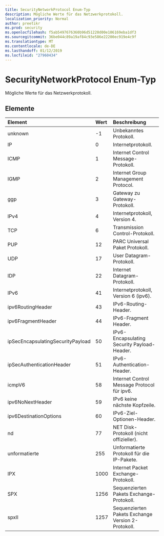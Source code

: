 ```yaml
---
title: SecurityNetworkProtocol Enum-Typ
description: Mögliche Werte für das Netzwerkprotokoll.
localization_priority: Normal
author: preetikr
ms.prod: security
ms.openlocfilehash: f5ab5497676360b96d51220d00e106169eba1df3
ms.sourcegitcommit: 36be044c89a19af84c93e586e22200ec919e4c9f
ms.translationtype: MT
ms.contentlocale: de-DE
ms.lasthandoff: 01/12/2019
ms.locfileid: "27960434"
---
```

# <a name="securitynetworkprotocol-enum-type"></a>SecurityNetworkProtocol Enum-Typ

Mögliche Werte für das Netzwerkprotokoll.

## <a name="members"></a>Elemente

|Element|Wert|Beschreibung|
|:---|:---|:---|
|unknown|-1|Unbekanntes Protokoll.|
|IP|0|Internetprotokoll.|
|ICMP|1| Internet Control Message-Protokoll.|
|IGMP|2| Internet Group Management Protocol.|
|ggp|3| Gateway zu Gateway-Protokoll.|
|IPv4|4| Internetprotokoll, Version 4.|
|TCP|6| Transmission Control-Protokoll.|
|PUP|12| PARC Universal Paket Protokoll.|
|UDP|17| User Datagram-Protokoll.|
|IDP|22| Internet Datagram-Protokoll.|
|IPv6|41| Internetprotokoll, Version 6 (ipv6).|
|ipv6RoutingHeader|43| IPv6-Routing-Header.|
|ipv6FragmentHeader|44| IPv6-Fragment Header.|
|ipSecEncapsulatingSecurityPayload|50| IPv6-Encapsulating Security Payload-Header.|
|ipSecAuthenticationHeader|51| IPv6-Authentication-Header.|
|icmpV6|58| Internet Control Message Protocol für ipv6.|
|ipv6NoNextHeader|59| IPv6 keine nächste Kopfzeile.|
|ipv6DestinationOptions|60| IPv6-Ziel-Optionen-Header.|
|nd|77| NET Disk-Protokoll (nicht offizieller).|
|unformatierte|255| Unformatierte Protokoll für die IP-Pakete.|
|IPX|1000| Internet Packet Exchange-Protokoll.|
|SPX|1256| Sequenzierten Pakets Exchange-Protokoll.|
|spxII|1257| Sequenzierten Pakets Exchange Version 2-Protokoll.|
